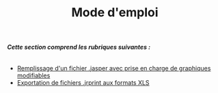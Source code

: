 ﻿---
title: Mode d'emploi
type: docs
weight: 40
url: /fr/jasperreports/user-guide/
---
###### **Cette section comprend les rubriques suivantes :**
- [Remplissage d'un fichier .jasper avec prise en charge de graphiques modifiables](/cells/fr/jasperreports/filling-a-jasper-file-with-editable-chart-support/)
- [Exportation de fichiers .jrprint aux formats XLS](/cells/fr/jasperreports/exporting-jrprint-files-to-xls-formats/)
